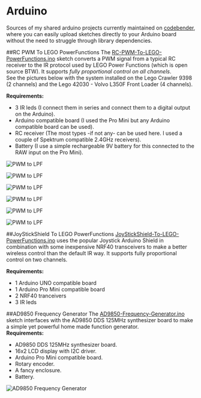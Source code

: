 # Arduino
Sources of my shared arduino projects currently maintained on [codebender](http://codebender.cc/search/find/?query=tim.sinaeve), where you can easily upload sketches directly to your Arduino board without the need to struggle through library dependencies.

##RC PWM To LEGO PowerFunctions
The [RC-PWM-To-LEGO-PowerFunctions.ino](http://github.com/beNative/arduino/blob/master/RC-PWM-To-LEGO-PowerFunctions/RC-PWM-To-LEGO-PowerFunctions.ino) sketch converts a PWM signal from a typical RC receiver to the IR protocol used by LEGO Power Functions (which is open source BTW). It supports *fully proportional control on all channels*.  
See the pictures below with the system installed on the Lego Crawler 9398 (2 channels) and the Lego 42030 - Volvo L350F Front Loader (4 channels).

**Requirements:**  
* 3 IR leds (I connect them in series and connect them to a digital output on the Arduino).
* Arduino compatible board (I used the Pro Mini but any Arduino compatible board can be used).
* RC receiver (The most types -if not any- can be used here. I used a couple of Spektrum compatible 2.4GHz receivers).
* Battery (I use a simple rechargeable 9V battery for this connected to the RAW input on the Pro Mini). 

![PWM to LPF](https://github.com/beNative/arduino/blob/master/RC-PWM-To-LEGO-PowerFunctions/Power%20functions%20Receiver.JPG)

![PWM to LPF](https://github.com/beNative/arduino/blob/master/RC-PWM-To-LEGO-PowerFunctions/Battery%20Box%20-%20Inside.JPG)

![PWM to LPF](https://github.com/beNative/arduino/blob/master/RC-PWM-To-LEGO-PowerFunctions/Battery%20Box.JPG)

![PWM to LPF](https://github.com/beNative/arduino/blob/master/RC-PWM-To-LEGO-PowerFunctions/Lego%20Crawler%209398%20IR-installed.png)

![PWM to LPF](https://github.com/beNative/arduino/blob/master/RC-PWM-To-LEGO-PowerFunctions/Lego%20Crawler%209398.png)

![PWM to LPF](https://github.com/beNative/arduino/blob/master/RC-PWM-To-LEGO-PowerFunctions/Lego%2042030.png)

##JoyStickShield To LEGO PowerFunctions
[JoyStickShield-To-LEGO-PowerFunctions.ino](http://github.com/beNative/arduino/blob/master/JoyStickShield-To-LEGO-PowerFunctions/JoyStickShield-To-LEGO-PowerFunctions.ino) uses the popular Joystick Arduino Shield in combination with some inexpensive NRF40 transceivers to make a better wireless control than the default IR way. It supports fully proportional control on two channels. 

**Requirements:**
* 1 Arduino UNO compatible board
* 1 Arduino Pro Mini compatible board 
* 2 NRF40 tranceivers
* 3 IR leds

##AD9850 Frequency Generator
The [AD9850-Frequency-Generator.ino](http://github.com/beNative/arduino/blob/master/AD9850-Frequency-Generator/AD9850-Frequency-Generator.ino) sketch interfaces with the AD9850 DDS 125MHz synthesizer board to make a simple yet powerful home made function generator.  
**Requirements:**
* AD9850 DDS 125MHz synthesizer board.
* 16x2 LCD display with I2C driver.
* Arduino Pro Mini compatible board.
* Rotary encoder.
* A fancy enclosure.
* Battery.

![AD9850 Frequency Generator](https://github.com/beNative/arduino/blob/master/AD9850-Frequency-Generator/AD9850-Frequency-Generator.png)
